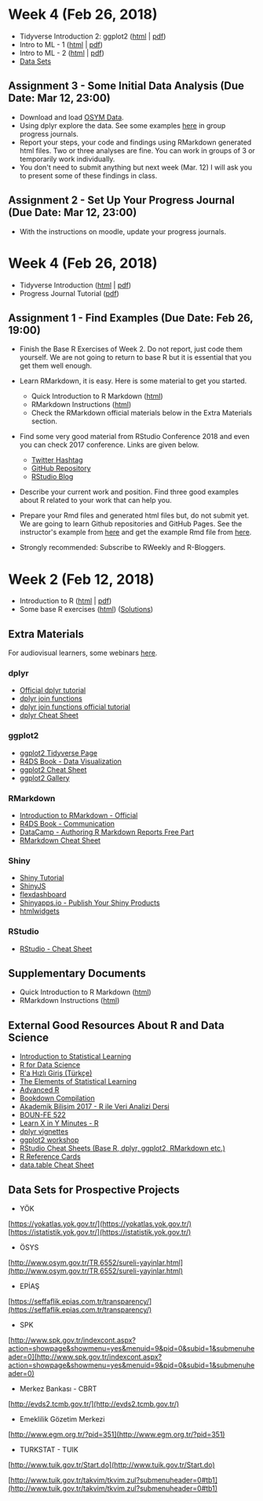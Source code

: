 # Week 4 (Feb 26, 2018)

+ Tidyverse Introduction 2: ggplot2 ([html](files/tidyverse_intro_ggplot2.html) \| [pdf](files/tidyverse_intro_ggplot2.pdf))
+ Intro to ML - 1 ([html](files/intro_to_ml.html) \| [pdf](files/intro_to_ml.pdf))
+ Intro to ML - 2 ([html](files/intro_to_ml_2.html) \| [pdf](files/intro_to_ml_2.pdf))
+ [Data Sets](files/data.zip)


## Assignment 3 - Some Initial Data Analysis (Due Date: Mar 12, 23:00)

+ Download and load [OSYM Data](files/osym_data_2017_v2.RData).
+ Using dplyr explore the data. See some examples [here](https://mef-bda503.github.io/works17F.html) in group progress journals.
+ Report your steps, your code and findings using RMarkdown generated html files. Two or three analyses are fine. You can work in groups of 3 or temporarily work individually.
+ You don't need to submit anything but next week (Mar. 12) I will ask you to present some of these findings in class.

## Assignment 2 - Set Up Your Progress Journal (Due Date: Mar 12, 23:00)

+ With the instructions on moodle, update your progress journals.

# Week 4 (Feb 26, 2018)

+ Tidyverse Introduction ([html](files/tidyverse_intro.html) \| [pdf](files/tidyverse_intro.pdf))
+ Progress Journal Tutorial ([pdf](files/hw_tutorial.pdf))

## Assignment 1 - Find Examples (Due Date: Feb 26, 19:00)

+ Finish the Base R Exercises of Week 2. Do not report, just code them yourself. We are not going to return to base R but it is essential that you get them well enough.

+ Learn RMarkdown, it is easy. Here is some material to get you started.
    + Quick Introduction to R Markdown ([html](files/QuickIntroRMarkdown.html))
    + RMarkdown Instructions ([html](files/rmarkdown_instructions.pdf))
    + Check the RMarkdown official materials below in the Extra Materials section.

+ Find some very good material from RStudio Conference 2018 and even you can check 2017 conference. Links are given below.
    + [Twitter Hashtag](https://twitter.com/hashtag/rstudioconf?lang=en)
    + [GitHub Repository](https://github.com/rstudio/rstudio-conf)
    + [RStudio Blog](https://blog.rstudio.com/categories/rstudioconf)

+ Describe your current work and position. Find three good examples about R related to your work that can help you.

+ Prepare your Rmd files and generated html files but, do not submit yet. We are going to learn Github repositories and GitHub Pages. See the instructor's example from [here](files/assignment_1.html) and get the example Rmd file from [here](https://raw.githubusercontent.com/BOUN-ETM58D/boun-etm58d.github.io/master/files/assignment_1.Rmd).

+ Strongly recommended: Subscribe to RWeekly and R-Bloggers.

# Week 2 (Feb 12, 2018)

+ Introduction to R ([html](files/01_R_Basics.html) \| [pdf](files/01_R_Basics.pdf))
+ Some base R exercises ([html](https://r338.github.io/ab-2017/dokumanlar/dokuman_temel_alistirma.html)) ([Solutions](https://r338.github.io/ab-2017/dokumanlar/dokuman_temel_alistirma_cozumler.html))


## Extra Materials

For audiovisual learners, some webinars [here](https://www.rstudio.com/resources/webinars/).

### dplyr

+ [Official dplyr tutorial](https://cran.r-project.org/web/packages/dplyr/vignettes/dplyr.html)
+ [dplyr join functions](http://stat545.com/bit001_dplyr-cheatsheet.html)
+ [dplyr join functions official tutorial](https://cran.r-project.org/web/packages/dplyr/vignettes/two-table.html)
+ [dplyr Cheat Sheet](https://github.com/rstudio/cheatsheets/raw/master/data-transformation.pdf)

### ggplot2

+ [ggplot2 Tidyverse Page](http://ggplot2.tidyverse.org/)
+ [R4DS Book - Data Visualization](http://r4ds.had.co.nz/data-visualisation.html)
+ [ggplot2 Cheat Sheet](https://github.com/rstudio/cheatsheets/raw/master/data-visualization-2.1.pdf)
+ [ggplot2 Gallery](http://www.r-graph-gallery.com/portfolio/ggplot2-package/)

### RMarkdown

+ [Introduction to RMarkdown - Official](http://rmarkdown.rstudio.com/lesson-1.html)
+ [R4DS Book - Communication](http://r4ds.had.co.nz/communicate-intro.html)
+ [DataCamp - Authoring R Markdown Reports Free Part](https://www.datacamp.com/courses/reporting-with-r-markdown)
+ [RMarkdown Cheat Sheet](https://www.rstudio.com/wp-content/uploads/2015/03/rmarkdown-reference-guide.png)

### Shiny

+ [Shiny Tutorial](https://shiny.rstudio.com/tutorial/)
+ [ShinyJS](https://deanattali.com/shinyjs/)
+ [flexdashboard](http://rmarkdown.rstudio.com/flexdashboard/)
+ [Shinyapps.io - Publish Your Shiny Products](http://shinyapps.io/)
+ [htmlwidgets](http://www.htmlwidgets.org/)

### RStudio

+ [RStudio - Cheat Sheet](https://github.com/rstudio/cheatsheets/raw/master/rstudio-ide.pdf)


## Supplementary Documents

+ Quick Introduction to R Markdown ([html](files/QuickIntroRMarkdown.html))
+ RMarkdown Instructions ([html](files/rmarkdown_instructions.pdf))

## External Good Resources About R and Data Science

+ [Introduction to Statistical Learning](http://www-bcf.usc.edu/~gareth/ISL/book.html)
+ [R for Data Science](http://r4ds.had.co.nz/)
+ [R'a Hızlı Giriş (Türkçe)](https://r338.github.io/ab-2017/dokumanlar/RHizliGiris.pdf)
+ [The Elements of Statistical Learning](https://web.stanford.edu/~hastie/ElemStatLearn/)
+ [Advanced R](http://adv-r.had.co.nz/)
+ [Bookdown Compilation](https://bookdown.org/)
+ [Akademik Bilişim 2017 - R ile Veri Analizi Dersi](https://r338.github.io/ab-2017/)
+ [BOUN-FE 522](https://github.com/berkorbay/fe522)
+ [Learn X in Y Minutes - R](https://learnxinyminutes.com/docs/r/)
+ [dplyr vignettes](https://cran.r-project.org/web/packages/dplyr/vignettes/dplyr.html)
+ [ggplot2 workshop](http://tutorials.iq.harvard.edu/R/Rgraphics/Rgraphics.html)
+ [RStudio Cheat Sheets (Base R, dplyr, ggplot2, RMarkdown etc.)](https://www.rstudio.com/resources/cheatsheets/)
+ [R Reference Cards](https://cran.r-project.org/doc/contrib/Short-refcard.pdf)
+ [data.table Cheat Sheet](https://s3.amazonaws.com/assets.datacamp.com/blog_assets/datatable_Cheat_Sheet_R.pdf)


## Data Sets for Prospective Projects

+ YÖK

[https://yokatlas.yok.gov.tr/](https://yokatlas.yok.gov.tr/)
[https://istatistik.yok.gov.tr/](https://istatistik.yok.gov.tr/)

+ ÖSYS

[http://www.osym.gov.tr/TR,6552/sureli-yayinlar.html](http://www.osym.gov.tr/TR,6552/sureli-yayinlar.html)

+ EPİAŞ

[https://seffaflik.epias.com.tr/transparency/](https://seffaflik.epias.com.tr/transparency/)

+ SPK

[http://www.spk.gov.tr/indexcont.aspx?action=showpage&showmenu=yes&menuid=9&pid=0&subid=1&submenuheader=0](http://www.spk.gov.tr/indexcont.aspx?action=showpage&showmenu=yes&menuid=9&pid=0&subid=1&submenuheader=0)

+ Merkez Bankası - CBRT

[http://evds2.tcmb.gov.tr/](http://evds2.tcmb.gov.tr/)

+ Emeklilik Gözetim Merkezi

[http://www.egm.org.tr/?pid=351](http://www.egm.org.tr/?pid=351)

+ TURKSTAT - TUIK

[http://www.tuik.gov.tr/Start.do](http://www.tuik.gov.tr/Start.do)

[http://www.tuik.gov.tr/takvim/tkvim.zul?submenuheader=0#tb1](http://www.tuik.gov.tr/takvim/tkvim.zul?submenuheader=0#tb1)
